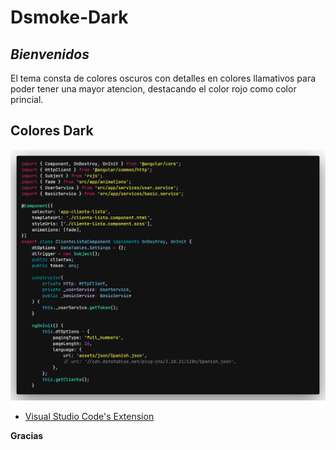 # Dsmoke-Dark

## _Bienvenidos_

El tema consta de colores oscuros con detalles en colores llamativos para poder tener una mayor atencion, destacando el color rojo como color princial.

## Colores Dark

![Image text](icons/code.png)

-   [Visual Studio Code's Extension](https://marketplace.visualstudio.com/publishers/theme-dsmoke-dark)

**Gracias**
